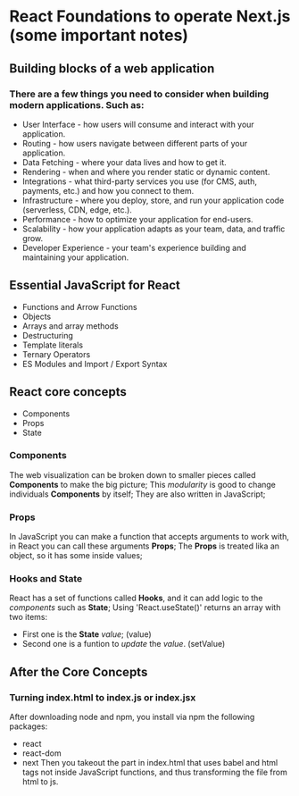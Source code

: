 # React Foundations to operate Next.js (some important notes)

## Building blocks of a web application

### There are a few things you need to consider when building modern applications. Such as:

- User Interface - how users will consume and interact with your application.
- Routing - how users navigate between different parts of your application.
- Data Fetching - where your data lives and how to get it.
- Rendering - when and where you render static or dynamic content.
- Integrations - what third-party services you use (for CMS, auth, payments, etc.) and how you connect to them.
- Infrastructure - where you deploy, store, and run your application code (serverless, CDN, edge, etc.).
- Performance - how to optimize your application for end-users.
- Scalability - how your application adapts as your team, data, and traffic grow.
- Developer Experience - your team's experience building and maintaining your application.

## Essential JavaScript for React

- Functions and Arrow Functions
- Objects
- Arrays and array methods
- Destructuring
- Template literals
- Ternary Operators
- ES Modules and Import / Export Syntax

## React core concepts

- Components
- Props
- State

### Components
The web visualization can be broken down to smaller pieces called **Components** to make the big picture;
This *modularity* is good to change individuals **Components** by itself;
They are also written in JavaScript;

### Props 
In JavaScript you can make a function that accepts arguments to work with, in React you can call these arguments **Props**;
The **Props** is treated lika an object, so it has some inside values;

### Hooks and State
React has a set of functions called **Hooks**, and it can add logic to the *components* such as **State**;
Using 'React.useState()' returns an array with two items:
- First one is the **State** *value*; (value)
- Second one is a funtion to *update* the *value*. (setValue)

## After the Core Concepts

### Turning index.html to index.js or index.jsx
After downloading node and npm, you install via npm the following packages:
- react
- react-dom
- next
Then you takeout the part in index.html that uses babel and html tags not inside JavaScript functions,
and thus transforming the file from html to js.
